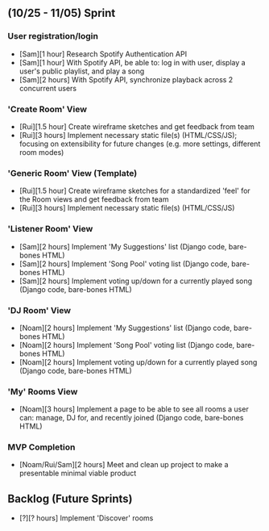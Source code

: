 ## (10/25 - 11/05) Sprint

### User registration/login
- [Sam][1 hour] Research Spotify Authentication API
- [Sam][1 hour] With Spotify API, be able to: log in with user, display a user's public playlist, and play a song
- [Sam][2 hours] With Spotify API, synchronize playback across 2 concurrent users

### 'Create Room' View
- [Rui][1.5 hour] Create wireframe sketches and get feedback from team
- [Rui][3 hours] Implement necessary static file(s) (HTML/CSS/JS); focusing on extensibility for future changes (e.g. more settings, different room modes)

### 'Generic Room' View (Template)
- [Rui][1.5 hour] Create wireframe sketches for a standardized 'feel' for the Room views and get feedback from team
- [Rui][3 hours] Implement necessary static file(s) (HTML/CSS/JS)


### 'Listener Room' View
- [Sam][2 hours] Implement 'My Suggestions' list (Django code, bare-bones HTML)
- [Sam][2 hours] Implement 'Song Pool' voting list (Django code, bare-bones HTML)
- [Sam][2 hours] Implement voting up/down for a currently played song (Django code, bare-bones HTML)

### 'DJ Room' View
- [Noam][2 hours] Implement 'My Suggestions' list (Django code, bare-bones HTML)
- [Noam][2 hours] Implement 'Song Pool' voting list (Django code, bare-bones HTML)
- [Noam][2 hours] Implement voting up/down for a currently played song (Django code, bare-bones HTML)

### 'My' Rooms View
- [Noam][3 hours] Implement a page to be able to see all rooms a user can: manage, DJ for, and recently joined (Django code, bare-bones HTML)

### MVP Completion
- [Noam/Rui/Sam][2 hours] Meet and clean up project to make a presentable minimal viable product

## Backlog (Future Sprints)
- [?][? hours] Implement 'Discover' rooms